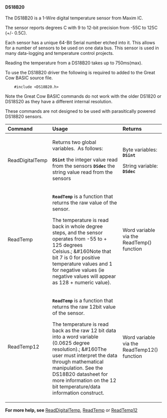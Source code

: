 <div class="section">

<div class="titlepage">

<div>

<div>

#### <span id="ds18b20"></span>DS18B20

</div>

</div>

</div>

The DS18B20 is a 1-Wire digital temperature sensor from Maxim IC.

The sensor reports degrees C with 9 to 12-bit precision from -55C to
125C (+/- 0.5C).

Each sensor has a unique 64-Bit Serial number etched into it. This
allows for a number of sensors to be used on one data bus. This sensor
is used in many data-logging and temperature control projects.

Reading the temperature from a DS18B20 takes up to 750ms(max).

To use the DS18B20 driver the following is required to added to the
Great Cow BASIC source file.

``` screen
    #include <DS18B20.h>
```

Note the Great Cow BASIC commands do not work with the older DS1820 or
DS18S20 as they have a different internal resolution.

These commands are not designed to be used with parasitically powered
DS18B20 sensors.

<div class="informaltable">

<table data-border="1">
<thead>
<tr class="header">
<th style="text-align: left;">Command</th>
<th style="text-align: left;">Usage</th>
<th style="text-align: left;">Returns</th>
</tr>
</thead>
<tbody>
<tr class="odd">
<td style="text-align: left;"><p>ReadDigitalTemp</p></td>
<td style="text-align: left;"><p>Returns two global variables.  As follows:</p>
<p><span class="strong"><strong><code class="literal">DSint</code></strong></span> the integer value read from the sensors <span class="strong"><strong><code class="literal">DSdec</code></strong></span> the string value read from the sensors</p></td>
<td style="text-align: left;"><p>Byte variables: <span class="strong"><strong><code class="literal">DSint</code></strong></span></p>
<p>String variable: <span class="strong"><strong><code class="literal">DSdec</code></strong></span></p></td>
</tr>
<tr class="even">
<td style="text-align: left;"><p>ReadTemp</p></td>
<td style="text-align: left;"><p><span class="strong"><strong><code class="literal">ReadTemp</code></strong></span> is a function that returns the raw value of the sensor.</p>
<p>The temperature is read back in whole degree steps, and the sensor operates from -55 to + 125 degrees Celsius.; &amp;#160Note that bit 7 is 0 for positive temperature values and 1 for negative values (ie negative values will appear as 128 + numeric value).</p></td>
<td style="text-align: left;"><p>Word variable via the ReadTemp() function</p></td>
</tr>
<tr class="odd">
<td style="text-align: left;"><p>ReadTemp12</p></td>
<td style="text-align: left;"><p><span class="strong"><strong><code class="literal">ReadTemp</code></strong></span> is a function that returns the raw 12bit value of the sensor.</p>
<p>The temperature is read back as the raw 12 bit data into a word variable (0.0625 degree resolution).; &amp;#160The user must interpret the data through mathematical manipulation. See the DS18B20 datasheet for more information on the 12 bit temperature/data information construct.</p></td>
<td style="text-align: left;"><p>Word variable via the ReadTemp12() function</p></td>
</tr>
</tbody>
</table>

</div>

  
  

<span class="strong">**For more help, see**</span>
<a href="readdigitaltemp" class="link" title="ReadDigitalTemp">ReadDigitalTemp</a>,
<a href="readtemp" class="link" title="ReadTemp">ReadTemp</a> or
<a href="readtemp12" class="link" title="ReadTemp12">ReadTemp12</a>

</div>
